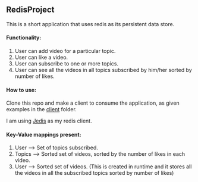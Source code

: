 ## RedisProject

This is a short application that uses redis as its persistent data store.

#### Functionality:

1) User can add video for a particular topic.
2) User can like a video.
3) User can subscribe to one or more topics.
4) User can see all the videos in all topics subscribed by him/her sorted by number of likes.

#### How to use:
Clone this repo and make a client to consume the application, as given examples in the [client](https://github.com/mayukh45/RedisProject/tree/master/src/java/redis/myapplication/client) folder.

I am using [Jedis](https://github.com/xetorthio/jedis) as my redis client.

#### Key-Value mappings present:

1. User --> Set of topics subscribed.
2. Topics --> Sorted set of videos, sorted by the number of likes in each video.
3. User --> Sorted set of videos. (This is created in runtime and it stores all the videos in all the subscribed topics sorted by number of likes)

